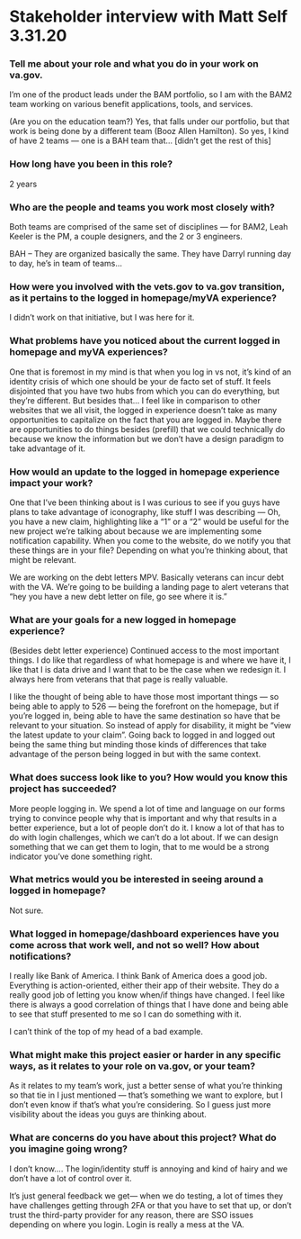 # Stakeholder interview with Matt Self 3.31.20

### Tell me about your role and what you do in your work on va.gov.

I’m one of the product leads under the BAM portfolio, so I am with the BAM2 team working on various benefit applications, tools, and services.

(Are you on the education team?) Yes, that falls under our portfolio, but that work is being done by a different team (Booz Allen Hamilton). So yes, I kind of have 2 teams — one is a BAH team that… [didn’t get the rest of this]

### How long have you been in this role?

2 years

### Who are the people and teams you work most closely with?

Both teams are comprised of the same set of disciplines — for BAM2, Leah Keeler is the PM, a couple designers, and the 2 or 3 engineers.

BAH – They are organized basically the same. They have Darryl running day to day, he’s in team of teams…

### How were you involved with the vets.gov to va.gov transition, as it pertains to the logged in homepage/myVA experience?

I didn’t work on that initiative, but I was here for it.

### What problems have you noticed about the current logged in homepage and myVA experiences?

One that is foremost in my mind is that when you log in vs not, it’s kind of an identity crisis of which one should be your de facto set of stuff. It feels disjointed that you have two hubs from which you can do everything, but they’re different. But besides that… I feel like in comparison to other websites that we all visit, the logged in experience doesn’t take as many opportunities to capitalize on the fact that you are logged in. Maybe there are opportunities to do things besides (prefill) that we could technically do because we know the information but we don’t have a design paradigm to take advantage of it.

### How would an update to the logged in homepage experience impact your work?

One that I’ve been thinking about is I was curious to see if you guys have plans to take advantage of iconography, like stuff I was describing — Oh, you have a new claim, highlighting like a “1” or a “2” would be useful for the new project we’re talking about because we are implementing some notification capability. When you come to the website, do we notify you that these things are in your file? Depending on what you’re thinking about, that might be relevant.

We are working on the debt letters MPV. Basically veterans can incur debt with the VA. We’re going to be building a landing page to alert veterans that “hey you have a new debt letter on file, go see where it is.”

### What are your goals for a new logged in homepage experience?

(Besides debt letter experience) Continued access to the most important things. I do like that regardless of what homepage is and where we have it, I like that I is data drive and I want that to be the case when we redesign it. I always here from veterans that that page is really valuable.

I like the thought of being able to have those most important things — so being able to apply to 526 — being the forefront on the homepage, but if you’re logged in, being able to have the same destination so have that be relevant to your situation. So instead of apply for disability, it might be “view the latest update to your claim”. Going back to logged in and logged out being the same thing but minding those kinds of differences that take advantage of the person being logged in but with the same context.

### What does success look like to you? How would you know this project has succeeded?

More people logging in. We spend a lot of time and language on our forms trying to convince people why that is important and why that results in a better experience, but a lot of people don’t do it. I know a lot of that has to do with login challenges, which we can’t do a lot about. If we can design something that we can get them to login, that to me would be a strong indicator you’ve done something right.

### What metrics would you be interested in seeing around a logged in homepage?

Not sure.

### What logged in homepage/dashboard experiences have you come across that work well, and not so well? How about notifications?

I really like Bank of America. I think Bank of America does a good job. Everything is action-oriented, either their app of their website. They do a really good job of letting you know when/if things have changed. I feel like there is always a good correlation of things that I have done and being able to see that stuff presented to me so I can do something with it.

I can’t think of the top of my head of a bad example.

### What might make this project easier or harder in any specific ways, as it relates to your role on va.gov, or your team?

As it relates to my team’s work, just a better sense of what you’re thinking so that tie in I just mentioned — that’s something we want to explore, but I don’t even know if that’s what you’re considering. So I guess just more visibility about the ideas you guys are thinking about.

### What are concerns do you have about this project? What do you imagine going wrong?

I don’t know…. The login/identity stuff is annoying and kind of hairy and we don’t have a lot of control over it.

It’s just general feedback we get— when we do testing, a lot of times they have challenges getting through 2FA or that you have to set that up, or don’t trust the third-party provider for any reason, there are SSO issues depending on where you login. Login is really a mess at the VA.
